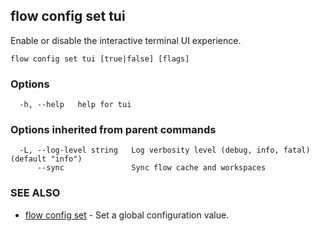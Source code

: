 ## flow config set tui

Enable or disable the interactive terminal UI experience.

```
flow config set tui [true|false] [flags]
```

### Options

```
  -h, --help   help for tui
```

### Options inherited from parent commands

```
  -L, --log-level string   Log verbosity level (debug, info, fatal) (default "info")
      --sync               Sync flow cache and workspaces
```

### SEE ALSO

* [flow config set](flow_config_set.md)	 - Set a global configuration value.

